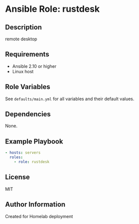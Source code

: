 # Ansible Role: rustdesk

## Description
remote desktop

## Requirements
- Ansible 2.10 or higher
- Linux host

## Role Variables
See `defaults/main.yml` for all variables and their default values.

## Dependencies
None.

## Example Playbook
```yaml
- hosts: servers
  roles:
    - role: rustdesk
```

## License
MIT

## Author Information
Created for Homelab deployment

